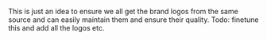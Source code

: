 This is just an idea to ensure we all get the brand logos from the same source
and can easily maintain them and ensure their quality. Todo: finetune this and
add all the logos etc.
